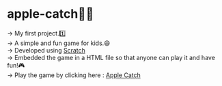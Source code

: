 # apple-catch🍎🍏

-> My first project.1️⃣  
-> A simple and fun game for kids.😄  
-> Developed using [Scratch](https://scratch.mit.edu/)  
-> Embedded the game in a HTML file so that anyone can play it and have fun!🎮  
-> Play the game by clicking here : [Apple Catch](https://adarsh-kn.github.io/apple-catch/)  
